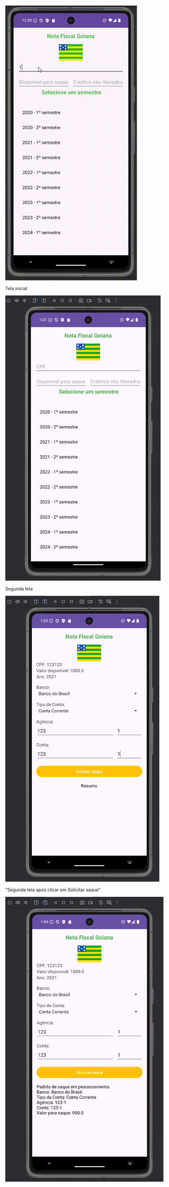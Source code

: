 ![gif](./assets/gifprova.gif)


Tela inicial



![gif](./assets/telaInicial.png)



Segunda tela



![gif](./assets/segundaTela.png)



"Segunda tela após clicar em Solicitar saque"



![gif](./assets/telaResumo.png)